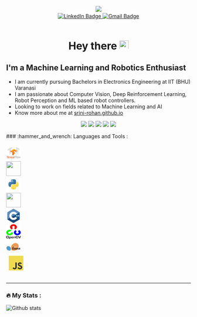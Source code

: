 <div id="header" align="center">
  <img src="https://media.giphy.com/media/M9gbBd9nbDrOTu1Mqx/giphy.gif" width="100"/>
  <div id="badges">
    <a href="https://www.linkedin.com/in/srini-rohan-gujulla-leel-9ab533219/">
      <img src="https://img.shields.io/badge/LinkedIn-blue?style=for-the-badge&logo=linkedin&logoColor=white" alt="LinkedIn Badge"/>
    </a>
    <a href="mailto:gujullal.srinirohan.ece20@iitbhu.ac.in">
      <img src="https://img.shields.io/badge/Gmail-red?style=for-the-badge&logo=gmail&logoColor=white" alt="Gmail Badge"/>
    </a>
  </div>
  <img src="https://komarev.com/ghpvc/?username=Srini-Rohan&style=flat-square&color=blue" alt=""/>
  <h1>
    Hey there
    <img src="https://media.giphy.com/media/hvRJCLFzcasrR4ia7z/giphy.gif" width="25px" height="25px"/>
  </h1>
</div>

## I'm a Machine Learning and Robotics Enthusiast

-  I am currently pursuing Bachelors in Electronics Engineering at IIT (BHU) Varanasi
-  I am passionate about Computer Vision, Deep Reinforcement Learning, Robot Perception and ML based robot controllers.
-  Looking to work on fields related to Machine Learning and AI 
-  Know more about me at [srini-rohan.github.io](https://srini-rohan.github.io/)

<p align="center">
<img src="https://img.shields.io/badge/Machine Learning-green"> <img src="https://img.shields.io/badge/Deep Learning-red"> <img src="https://img.shields.io/badge/Computer Vision-brown"> <img src="https://img.shields.io/badge/Reinforcement Learning-yellow"> 
 <img src="https://img.shields.io/badge/Robotics-blue">
</p>
### :hammer_and_wrench: Languages and Tools :
<code>

<img src="https://github.com/github/explore/raw/main/topics/tensorflow/tensorflow.png" width="40" height="40" /> 
<img src="https://upload.wikimedia.org/wikipedia/commons/1/10/PyTorch_logo_icon.svg" width="40" height="40" /> 
<img src="https://github.com/github/explore/raw/main/topics/python/python.png" width="40" height="40" /> 
<img src="https://answers.ros.org/upfiles/14554624266871161.png" width="40" height="40" />
<img src="https://github.com/github/explore/raw/main/topics/cpp/cpp.png" width="40" height="40" /> 
<img src="https://github.com/github/explore/raw/main/topics/opencv/opencv.png" width="40" height="40" />
<img src="https://github.com/github/explore/raw/main/topics/scikit-learn/scikit-learn.png" width="40" height="40" /> 
 <img src="https://github.com/github/explore/blob/main/topics/javascript/javascript.png" width="40" height="40" /> 
 </code><hr/>

### :fire: My Stats :
![Github stats](https://github-readme-stats.vercel.app/api?username=Srini-Rohan&show_icons=true&theme=tokyonight&count_private=true&show_icons=true)
